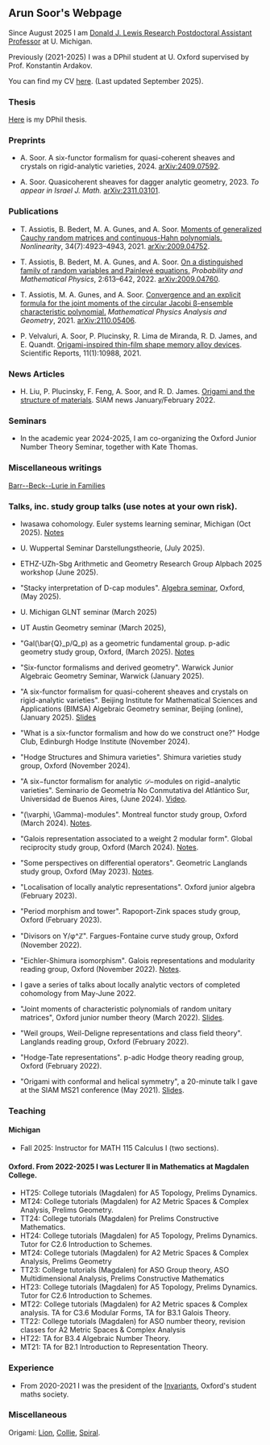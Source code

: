 ## Arun Soor's Webpage

Since August 2025 I am [Donald J. Lewis Research Postdoctoral Assistant Professor](https://lsa.umich.edu/math/people/postdoc-faculty/soor.html) at U. Michigan. 

Previously (2021-2025) I was a DPhil student at U. Oxford supervised by Prof. Konstantin Ardakov.

You can find my CV [here](https://a-soor.github.io/talks/Arun%20Soor%20-%20Curriculum%20Vitae.pdf). (Last updated September 2025).

### Thesis 

[Here](https://a-soor.github.io/talks/ArunThesisCorrected.pdf) is my DPhil thesis. 

### Preprints

- A. Soor. A six-functor formalism for quasi-coherent sheaves and crystals on rigid-analytic varieties, 2024. [arXiv:2409.07592](https://arxiv.org/abs/2409.07592).

- A. Soor. Quasicoherent sheaves for dagger analytic geometry, 2023. _To appear in Israel J. Math._ [arXiv:2311.03101](https://arxiv.org/abs/2311.03101).

### Publications

- T. Assiotis, B. Bedert, M. A. Gunes, and A. Soor. [Moments of generalized Cauchy random matrices and continuous-Hahn polynomials.](https://iopscience.iop.org/article/10.1088/1361-6544/abfeac) _Nonlinearity_, 34(7):4923–4943, 2021. [arXiv:2009.04752](https://arxiv.org/abs/2009.04752).

- T. Assiotis, B. Bedert, M. A. Gunes, and A. Soor. [On a distinguished family of random variables and Painlevé equations.](https://msp.org/pmp/2021/2-3/p05.xhtml) _Probability and Mathematical Physics_, 2:613–642, 2022. [arXiv:2009.04760](https://arxiv.org/abs/2009.04760).

- T. Assiotis, M. A. Gunes, and A. Soor. [Convergence and an explicit formula for the joint moments of the circular Jacobi β-ensemble characteristic polynomial.](https://link.springer.com/article/10.1007/s11040-022-09427-4) _Mathematical Physics Analysis and Geometry_, 2021. [arXiv:2110.05406](https://arxiv.org/abs/2110.05406).

- P. Velvaluri, A. Soor, P. Plucinsky, R. Lima de Miranda, R. D. James, and E. Quandt. [Origami-inspired thin-film shape memory alloy devices](https://www.nature.com/articles/s41598-021-90217-3). Scientific Reports, 11(1):10988, 2021.

### News Articles

- H. Liu, P. Plucinsky, F. Feng, A. Soor, and R. D. James. [Origami and the structure of materials](https://sinews.siam.org/Details-Page/origami-and-the-structure-of-materials). SIAM news January/February 2022.

### Seminars

- In the academic year 2024-2025, I am co-organizing the Oxford Junior Number Theory Seminar, together with Kate Thomas.

### Miscellaneous writings

[Barr--Beck--Lurie in Families](https://a-soor.github.io/BarrBeckFamilies/BarrBeckFamilies.html)

### Talks, inc. study group talks (use notes at your own risk).  

- Iwasawa cohomology. Euler systems learning seminar, Michigan (Oct 2025). [Notes](https://a-soor.github.io/talks/Iwasawa_cohomology.pdf)

- U. Wuppertal Seminar Darstellungstheorie, (July 2025).

- ETHZ-UZh-Sbg Arithmetic and Geometry Research Group Alpbach 2025 workshop (June 2025).

- "Stacky interpretation of D-cap modules". [Algebra seminar](https://www.maths.ox.ac.uk/node/71316), Oxford, (May 2025). 

- U. Michigan GLNT seminar (March 2025)

- UT Austin Geometry seminar (March 2025), 

- "Gal(\bar{Q}_p/Q_p) as a geometric fundamental group. p-adic geometry study group, Oxford, (March 2025). [Notes](https://a-soor.github.io/talks/GalE_as_a_geometric_fundamental_group%20(2).pdf)

- "Six-functor formalisms and derived geometry". Warwick Junior Algebraic Geometry Seminar, Warwick (January 2025). 

- "A six-functor formalism for quasi-coherent sheaves and crystals on rigid-analytic varieties". Beijing Institute for Mathematical Sciences and Applications (BIMSA) Algebraic Geometry seminar, Beijing (online), (January 2025). [Slides](https://a-soor.github.io/talks/BIMSA_AG_seminar.pdf) 

- "What is a six-functor formalism and how do we construct one?" Hodge Club, Edinburgh Hodge Institute (November 2024). 

- "Hodge Structures and Shimura varieties". Shimura varieties study group, Oxford (November 2024). 

- "A six−functor formalism for analytic $𝒟$−modules on rigid−analytic varieties". Seminario de Geometría No Conmutativa del Atlántico Sur, Universidad de Buenos Aires, (June 2024). [Video](https://youtu.be/8MtFcThE_4E?si=gbNfdy_MEhKGZSS_). 

- "(\varphi, \Gamma)-modules". Montreal functor study group, Oxford (March 2024). [Notes](https://a-soor.github.io/talks/phi_gamma_modules.pdf).

- "Galois representation associated to a weight 2 modular form". Global reciprocity study group, Oxford (March 2024). [Notes](https://a-soor.github.io/talks/eichler_shimura_congruence_relation.pdf). 

- "Some perspectives on differential operators". Geometric Langlands study group, Oxford (May 2023). [Notes](https://a-soor.github.io/talks/geom_langlands_talk_Dmodules.pdf).

- "Localisation of locally analytic representations". Oxford junior algebra (February 2023).

- "Period morphism and tower". Rapoport-Zink spaces study group, Oxford (February 2023).

- "Divisors on Y/φ^ℤ". Fargues-Fontaine curve study group, Oxford (November 2022).

- "Eichler-Shimura isomorphism". Galois representations and modularity reading group, Oxford (November 2022). [Notes](https://a-soor.github.io/talks/eichler_shimura_isomorphism_notes.pdf).

- I gave a series of talks about locally analytic vectors of completed cohomology from May-June 2022.

- "Joint moments of characteristic polynomials
of random unitary matrices", Oxford junior number theory (March 2022). [Slides](https://a-soor.github.io/talks/junior_number_theory_seminar_arun_28th_feb.pdf).

- "Weil groups, Weil-Deligne representations and class field theory". Langlands reading group, Oxford (February 2022).

- "Hodge-Tate representations". p-adic Hodge theory reading group, Oxford (February 2022).

- "Origami with conformal and helical
symmetry", a 20-minute talk I gave at the SIAM MS21 conference (May 2021). [Slides](https://a-soor.github.io//talks/SIAM_MS20_presentation.pdf).

### Teaching

#### Michigan 
- Fall 2025: Instructor for MATH 115 Calculus I (two sections).

#### Oxford. From 2022-2025 I was Lecturer II in Mathematics at Magdalen College.
- HT25: College tutorials (Magdalen) for A5 Topology, Prelims Dynamics.
- MT24: College tutorials (Magdalen) for A2 Metric Spaces & Complex Analysis, Prelims Geometry.
- TT24: College tutorials (Magdalen) for Prelims Constructive Mathematics.
- HT24: College tutorials (Magdalen) for A5 Topology, Prelims Dynamics. Tutor for C2.6 Introduction to Schemes.
- MT24: College tutorials (Magdalen) for A2 Metric Spaces & Complex Analysis, Prelims Geometry
- TT23: College tutorials (Magdalen) for ASO Group theory, ASO Multidimensional Analysis, Prelims Constructive Mathematics
- HT23: College tutorials (Magdalen) for A5 Topology, Prelims Dynamics. Tutor for C2.6 Introduction to Schemes.
- MT22: College tutorials (Magdalen) for A2 Metric spaces & Complex analysis. TA for C3.6 Modular Forms, TA for B3.1 Galois Theory.
- TT22: College tutorials (Magdalen) for ASO number theory, revision classes for A2 Metric Spaces & Complex Analysis
- HT22: TA for B3.4 Algebraic Number Theory.
- MT21: TA for B2.1 Introduction to Representation Theory.

### Experience

- From 2020-2021 I was the president of the [Invariants](https://www.invariants.org.uk/), Oxford's student maths society.

### Miscellaneous

Origami: [Lion](https://a-soor.github.io/misc/lion-diagram-fixed.pdf), [Collie](https://a-soor.github.io/misc/302_soor_collie.pdf), [Spiral](https://www.maths.ox.ac.uk/node/39181).


